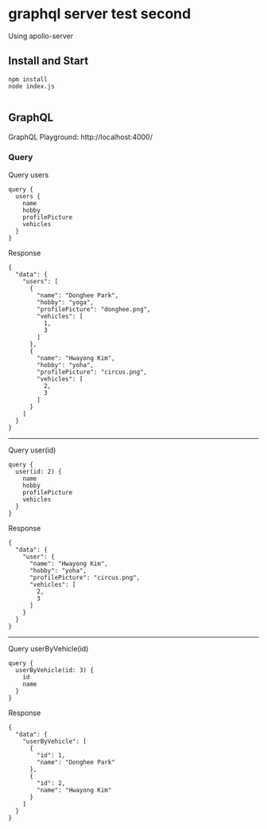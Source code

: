 # graphql server test second

Using apollo-server

## Install and Start

```
npm install
node index.js
```

```
```

## GraphQL

GraphQL Playground: http://localhost:4000/

### Query

Query users

```
query {
  users {
    name
    hobby
    profilePicture
    vehicles
  }
}
```

Response

```
{
  "data": {
    "users": [
      {
        "name": "Donghee Park",
        "hobby": "yoga",
        "profilePicture": "donghee.png",
        "vehicles": [
          1,
          3
        ]
      },
      {
        "name": "Hwayong Kim",
        "hobby": "yoha",
        "profilePicture": "circus.png",
        "vehicles": [
          2,
          3
        ]
      }
    ]
  }
}
```

----

Query user(id)

```
query {
  user(id: 2) {
    name
    hobby
    profilePicture
    vehicles
  }
}
```

Response

```
{
  "data": {
    "user": {
      "name": "Hwayong Kim",
      "hobby": "yoha",
      "profilePicture": "circus.png",
      "vehicles": [
        2,
        3
      ]
    }
  }
}
```

----

Query userByVehicle(id)

```
query {
  userByVehicle(id: 3) {
    id
    name
  }
}
```

Response

```
{
  "data": {
    "userByVehicle": [
      {
        "id": 1,
        "name": "Donghee Park"
      },
      {
        "id": 2,
        "name": "Hwayong Kim"
      }
    ]
  }
}
```
